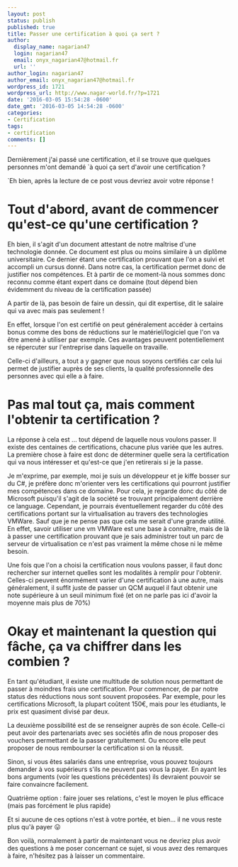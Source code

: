 ```yaml
---
layout: post
status: publish
published: true
title: Passer une certification à quoi ça sert ?
author:
  display_name: nagarian47
  login: nagarian47
  email: onyx_nagarian47@hotmail.fr
  url: ''
author_login: nagarian47
author_email: onyx_nagarian47@hotmail.fr
wordpress_id: 1721
wordpress_url: http://www.nagar-world.fr/?p=1721
date: '2016-03-05 15:54:28 -0600'
date_gmt: '2016-03-05 14:54:28 -0600'
categories:
- Certification
tags:
- certification
comments: []
---
```

Dernièrement j'ai passé une certification, et il se trouve que quelques personnes m'ont demandé `à quoi ça sert d'avoir une certification ?

`Eh bien, après la lecture de ce post vous devriez avoir votre réponse !

<!--more-->

# Tout d'abord, avant de commencer qu'est-ce qu'une certification ?

Eh bien, il s'agit d'un document attestant de notre maîtrise d'une technologie donnée. Ce document est plus ou moins similaire à un diplôme universitaire. Ce dernier étant une certification prouvant que l'on a suivi et accompli un cursus donné. Dans notre cas, la certification permet donc de justifier nos compétences. Et à partir de ce moment-là nous sommes donc reconnu comme étant expert dans ce domaine (tout dépend bien évidemment du niveau de la certification passée)

A partir de là, pas besoin de faire un dessin, qui dit expertise, dit le salaire qui va avec mais pas seulement !

En effet, lorsque l'on est certifié on peut généralement accéder à certains bonus comme des bons de réductions sur le matériel/logiciel que l'on va être amené à utiliser par exemple. Ces avantages peuvent potentiellement se répercuter sur l'entreprise dans laquelle on travaille.

Celle-ci d'ailleurs, a tout a y gagner que nous soyons certifiés car cela lui permet de justifier auprès de ses clients, la qualité professionnelle des personnes avec qui elle a à faire.

# Pas mal tout ça, mais comment l'obtenir ta certification ?

La réponse à cela est ... tout dépend de laquelle nous voulons passer. Il existe des centaines de certifications, chacune plus variée que les autres. La première chose à faire est donc de déterminer quelle sera la certification qui va nous intéresser et qu'est-ce que j'en retirerais si je la passe.

Je m'exprime, par exemple, moi je suis un développeur et je kiffe bosser sur du C#, je préfère donc m'orienter vers les certifications qui pourront justifier mes compétences dans ce domaine. Pour cela, je regarde donc du côté de Microsoft puisqu'il s'agit de la société se trouvant principalement derrière ce language. Cependant, je pourrais éventuellement regarder du côté des certifications portant sur la virtualisation au travers des technologies VMWare. Sauf que je ne pense pas que cela me serait d'une grande utilité. En effet, savoir utiliser une vm VMWare est une base à connaître, mais de là à passer une certification prouvant que je sais administrer tout un parc de serveur de virtualisation ce n'est pas vraiment la même chose ni le même besoin.

Une fois que l'on a choisi la certification nous voulons passer, il faut donc rechercher sur internet quelles sont les modalités à remplir pour l'obtenir. Celles-ci peuvent énormément varier d'une certification à une autre, mais généralement, il suffit juste de passer un QCM auquel il faut obtenir une note supérieure à un seuil minimum fixé (et on ne parle pas ici d'avoir la moyenne mais plus de 70%)

# Okay et maintenant la question qui fâche, ça va chiffrer dans les combien ?

En tant qu'étudiant, il existe une multitude de solution nous permettant de passer à moindres frais une certification. Pour commencer, de par notre status des réductions nous sont souvent proposées. Par exemple, pour les certifications Microsoft, la plupart coûtent 150€, mais pour les étudiants, le prix est quasiment divisé par deux.

La deuxième possibilité est de se renseigner auprès de son école. Celle-ci peut avoir des partenariats avec ses sociétés afin de nous proposer des vouchers permettant de la passer gratuitement. Ou encore elle peut proposer de nous rembourser la certification si on la réussit.

Sinon, si vous êtes salariés dans une entreprise, vous pouvez toujours demander à vos supérieurs s'ils ne peuvent pas vous la payer. En ayant les bons arguments (voir les questions précédentes) ils devraient pouvoir se faire convaincre facilement.

Quatrième option : faire jouer ses relations, c'est le moyen le plus efficace (mais pas forcément le plus rapide)

Et si aucune de ces options n'est à votre portée, et bien… il ne vous reste plus qu'à payer 😛

Bon voilà, normalement à partir de maintenant vous ne devriez plus avoir des questions à me poser concernant ce sujet, si vous avez des remarques à faire, n'hésitez pas à laisser un commentaire.
